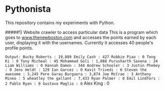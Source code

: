 # Pythonista
This repository contains my experiments with Python. 

#####1) Website crawler to access particular data
This is a program which goes to www.thenewboston.com and accesses the points earned by each user, displaying it with the usernames. Currently it accesses 40 people's profile points.

`Output:
Bucky Roberts : 19,889
Emily Cash : 427
Robbie Piao : 0
Tong Ki : 0
Tony Micheal : 45
Mohammad Goli : 1,088
Purusharth Saxena : 24
Liam Williams : 0
Hannah Damon : 344
Andrew Schooler : 3
Justin Phebey : 0
Jens Heldt : 129
Ian Garcez : 0
Kavit Trivedi : 6
Steven the awesome : 3,245
Pere Garau Burguera : 3,874
Joe McCrae : 3
Anthony Mineo : 5
wheatley the gallant : 7,433
Ryan Palmer : 0
Emil Lindfors : 2
Pablo Ryan : 8
Gustavo Maglio : 0`
Alex King : 0
